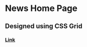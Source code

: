 # News Home Page
## Designed using CSS Grid
### [Link](https://danmasanii.github.io/news-home-page/)
